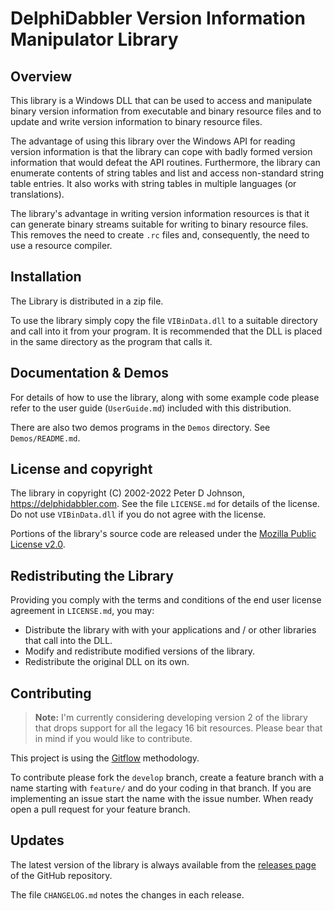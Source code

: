 # DelphiDabbler Version Information Manipulator Library

## Overview

This library is a Windows DLL that can be used to access and manipulate binary version information from executable and binary resource files and to update and write version information to binary resource files.

The advantage of using this library over the Windows API for reading version information is that the library can cope with badly formed version information that would defeat the API routines. Furthermore, the library can enumerate contents of string tables and list and access non-standard string table entries. It also works with string tables in multiple languages (or translations).

The library's advantage in writing version information resources is that it can generate binary streams suitable for writing to binary resource files. This removes the need to create `.rc` files and, consequently, the need to use a resource compiler.

## Installation

The Library is distributed in a zip file.

To use the library simply copy the file `VIBinData.dll` to a  suitable directory and call into it from your program. It is recommended that the DLL is placed in the same directory as the program that calls it.

## Documentation & Demos

For details of how to use the library, along with some example code please refer to the user guide (`UserGuide.md`) included with this distribution.

There are also two demos programs in the `Demos` directory. See `Demos/README.md`.

## License and copyright

The library in copyright (C) 2002-2022 Peter D Johnson, <https://delphidabbler.com>. See the file `LICENSE.md` for details of the license. Do not use `VIBinData.dll` if you do not agree with the license.

Portions of the library's source code are released under the [Mozilla Public License v2.0](https://www.mozilla.org/en-US/MPL/2.0/).

## Redistributing the Library

Providing you comply with the terms and conditions of the end user license agreement in `LICENSE.md`, you may:

* Distribute the library with with your applications and / or other libraries that call into the DLL.
* Modify and redistribute modified versions of the library.
* Redistribute the original DLL on its own.

## Contributing

> **Note:** I'm currently considering developing version 2 of the library that drops support for all the legacy 16 bit resources. Please bear that in mind if you would like to contribute.

This project is using the [Gitflow](https://nvie.com/posts/a-successful-git-branching-model/) methodology.

To contribute please fork the `develop` branch, create a feature branch with a name starting with `feature/` and do your coding in that branch. If you are implementing an issue start the name with the issue number. When ready open a pull request for your feature branch.

## Updates

The latest version of the library is always available from the [releases page](https://github.com/delphidabbler/vilib/releases) of the GitHub repository.

The file `CHANGELOG.md` notes the changes in each release.
